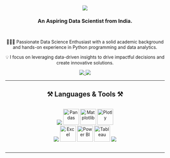 <h1 align="center">
    <img src="https://readme-typing-svg.herokuapp.com/?font=Righteous&size=35&center=true&vCenter=true&width=500&height=70&duration=4000&lines=Hi+There!+👋;+I'm+Athul+B!;" />
</h1>

<h3 align="center">An Aspiring Data Scientist from India.</h3>

<br/>
<div align="center">
    
 👨🏻‍💻 Passionate Data Science Enthusiast with a solid academic background and hands-on experience in Python programming and data analytics.

 💡 I focus on leveraging data-driven insights to drive impactful decisions and create innovative solutions.

 </div>

 
<div align="center"> 
  <a href="athuljr11@gmail.com">
    <img src="https://img.shields.io/badge/Gmail-333333?style=for-the-badge&logo=gmail&logoColor=red" />
  </a>
  <a href="https://www.linkedin.com/in/athulb11/" target="_blank">
    <img src="https://img.shields.io/badge/LinkedIn-0077B5?style=for-the-badge&logo=linkedin&logoColor=white" target="_blank" />
  </a>
</div>

 <hr/>
 
<h2 align="center">⚒️ Languages & Tools ⚒️</h2>
<br/>
<div align="center">
    <img src="https://skillicons.dev/icons?i=python,tensorflow,sklearn" />
    <img src="https://upload.wikimedia.org/wikipedia/commons/thumb/e/ed/Pandas_logo.svg/1200px-Pandas_logo.svg.png" alt="Pandas" width="50" height="50"/>
    <img src="https://matplotlib.org/stable/_static/logo2_compressed.svg" alt="Matplotlib" width="50" height="50"/>
    <img src="https://upload.wikimedia.org/wikipedia/commons/3/37/Plotly-logo-01-square.png" alt="Plotly" width="50" height="50"/>
    <br>
    <img src="https://skillicons.dev/icons?i=sql" />
    <img src="https://img.icons8.com/color/48/000000/microsoft-excel-2019.png" alt="Excel" width="50" height="50"/>
    <img src="https://img.icons8.com/color/48/000000/power-bi.png" alt="Power BI" width="50" height="50"/>
    <img src="https://img.icons8.com/color/48/000000/tableau-software.png" alt="Tableau" width="50" height="50"/>
    <img src="https://skillicons.dev/icons?i=vscode,github,git" />
</div>




<br/>
<hr/>


<!--
**athulb11/athulb11** is a ✨ _special_ ✨ repository because its `README.md` (this file) appears on your GitHub profile.

Here are some ideas to get you started:

- 🔭 I’m currently working on ...
- 🌱 I’m currently learning ...
- 👯 I’m looking to collaborate on ...
- 🤔 I’m looking for help with ...
- 💬 Ask me about ...
- 📫 How to reach me: ...
- 😄 Pronouns: ...
- ⚡ Fun fact: ...
-->
